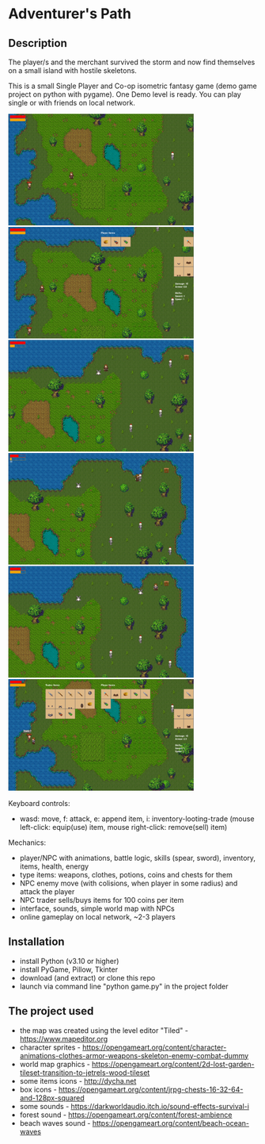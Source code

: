 # Adventurer's Path

## Description

The player/s and the merchant survived the storm and now find themselves on a small island with hostile skeletons.

This is a small Single Player and Co-op isometric fantasy game (demo game project on python with pygame). One Demo level is ready. You can play single or with friends on local network.

<img src="https://github.com/lestec-al/adventurer-s-path-game/raw/main/graphics/pic_game_1.png" width="375" height="225"/>  <img src="https://github.com/lestec-al/adventurer-s-path-game/raw/main/graphics/pic_game_2.png" width="375" height="225"/>
<img src="https://github.com/lestec-al/adventurer-s-path-game/raw/main/graphics/pic_game_3.png" width="375" height="225"/>  <img src="https://github.com/lestec-al/adventurer-s-path-game/raw/main/graphics/pic_game_4.png" width="375" height="225"/>
<img src="https://github.com/lestec-al/adventurer-s-path-game/raw/main/graphics/pic_game_5.png" width="375" height="225"/>  <img src="https://github.com/lestec-al/adventurer-s-path-game/raw/main/graphics/pic_game_6.png" width="375" height="225"/>

Keyboard controls:
- wasd: move, f: attack, e: append item, i: inventory-looting-trade (mouse left-click: equip(use) item, mouse right-click: remove(sell) item)

Mechanics:
- player/NPC with animations, battle logic, skills (spear, sword), inventory, items, health, energy
- type items: weapons, clothes, potions, coins and chests for them
- NPC enemy move (with colisions, when player in some radius) and attack the player
- NPC trader sells/buys items for 100 coins per item
- interface, sounds, simple world map with NPCs
- online gameplay on local network, ~2-3 players


## Installation

- install Python (v3.10 or higher)
- install PyGame, Pillow, Tkinter
- download (and extract) or clone this repo
- launch via command line "python game.py" in the project folder


## The project used

- the map was created using the level editor "Tiled" - https://www.mapeditor.org
- character sprites - https://opengameart.org/content/character-animations-clothes-armor-weapons-skeleton-enemy-combat-dummy
- world map graphics - https://opengameart.org/content/2d-lost-garden-tileset-transition-to-jetrels-wood-tileset
- some items icons - http://dycha.net
- box icons - https://opengameart.org/content/jrpg-chests-16-32-64-and-128px-squared
- some sounds - https://darkworldaudio.itch.io/sound-effects-survival-i
- forest sound - https://opengameart.org/content/forest-ambience
- beach waves sound - https://opengameart.org/content/beach-ocean-waves